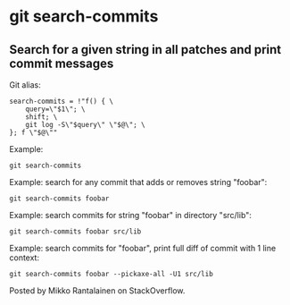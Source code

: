 # git search-commits

## Search for a given string in all patches and print commit messages

Git alias:

```git
search-commits = !"f() { \
    query=\"$1\"; \
    shift; \
    git log -S\"$query\" \"$@\"; \
}; f \"$@\""
```

Example:

```shell
git search-commits
```

Example: search for any commit that adds or removes string "foobar":

```shell
git search-commits foobar
```

Example: search commits for string "foobar" in directory "src/lib":

```shell
git search-commits foobar src/lib
```

Example: search commits for "foobar", print full diff of commit with 1 line context:

```shell
git search-commits foobar --pickaxe-all -U1 src/lib
```

Posted by Mikko Rantalainen on StackOverflow.
